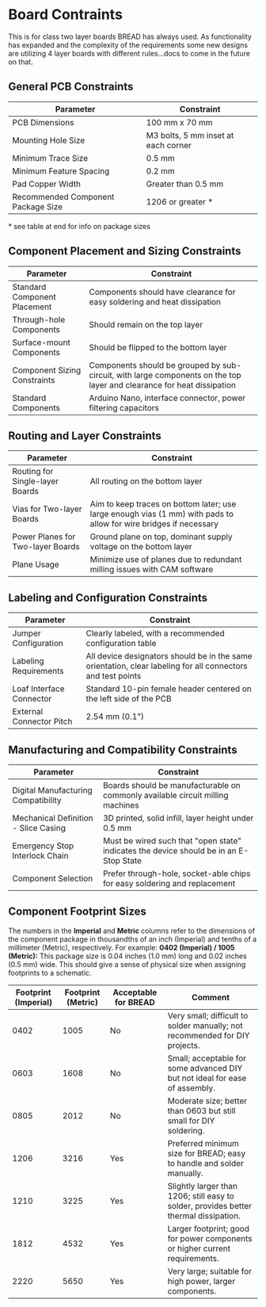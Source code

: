 # Board Contraints

This is for class two layer boards BREAD has always used. As functionality has expanded and the complexity of the requirements some new designs are utilizing 4 layer boards with different rules...docs to come in the future on that.

## General PCB Constraints

| **Parameter**                      | **Constraint**                      |
| ---------------------------------- | ----------------------------------- |
| PCB Dimensions                     | 100 mm x 70 mm                      |
| Mounting Hole Size                 | M3 bolts, 5 mm inset at each corner |
| Minimum Trace Size                 | 0.5 mm                              |
| Minimum Feature Spacing            | 0.2 mm                              |
| Pad Copper Width                   | Greater than 0.5 mm                 |
| Recommended Component Package Size | 1206 or greater \*                  |

\* see table at end for info on package sizes

## Component Placement and Sizing Constraints

| **Parameter**                | **Constraint**                                                                                                         |
| ---------------------------- | ---------------------------------------------------------------------------------------------------------------------- |
| Standard Component Placement | Components should have clearance for easy soldering and heat dissipation                                               |
| Through-hole Components      | Should remain on the top layer                                                                                         |
| Surface-mount Components     | Should be flipped to the bottom layer                                                                                  |
| Component Sizing Constraints | Components should be grouped by sub-circuit, with large components on the top layer and clearance for heat dissipation |
| Standard Components          | Arduino Nano, interface connector, power filtering capacitors                                                          |

## Routing and Layer Constraints

| **Parameter**                     | **Constraint**                                                                                                    |
| --------------------------------- | ----------------------------------------------------------------------------------------------------------------- |
| Routing for Single-layer Boards   | All routing on the bottom layer                                                                                   |
| Vias for Two-layer Boards         | Aim to keep traces on bottom later; use large enough vias (1 mm) with pads to allow for wire bridges if necessary |
| Power Planes for Two-layer Boards | Ground plane on top, dominant supply voltage on the bottom layer                                                  |
| Plane Usage                       | Minimize use of planes due to redundant milling issues with CAM software                                          |

## Labeling and Configuration Constraints

| **Parameter**            | **Constraint**                                                                                              |
| ------------------------ | ----------------------------------------------------------------------------------------------------------- |
| Jumper Configuration     | Clearly labeled, with a recommended configuration table                                                     |
| Labeling Requirements    | All device designators should be in the same orientation, clear labeling for all connectors and test points |
| Loaf Interface Connector | Standard 10-pin female header centered on the left side of the PCB                                          |
| External Connector Pitch | 2.54 mm (0.1")                                                                                              |

## Manufacturing and Compatibility Constraints

| **Parameter**                        | **Constraint**                                                                         |
| ------------------------------------ | -------------------------------------------------------------------------------------- |
| Digital Manufacturing Compatibility  | Boards should be manufacturable on commonly available circuit milling machines         |
| Mechanical Definition - Slice Casing | 3D printed, solid infill, layer height under 0.5 mm                                    |
| Emergency Stop Interlock Chain       | Must be wired such that "open state" indicates the device should be in an E-Stop State |
| Component Selection                  | Prefer through-hole, socket-able chips for easy soldering and replacement              |

## Component Footprint Sizes

The numbers in the **Imperial** and **Metric** columns refer to the dimensions of the component package in thousandths of an inch (Imperial) and tenths of a millimeter (Metric), respectively. For example: **0402 (Imperial) / 1005 (Metric):** This package size is 0.04 inches (1.0 mm) long and 0.02 inches (0.5 mm) wide. This should give a sense of physical size when assigning footprints to a schematic.

| **Footprint (Imperial)** | **Footprint (Metric)** | **Acceptable for BREAD** | **Comment**                                                                           |
| ------------------------ | ---------------------- | ------------------------ | ------------------------------------------------------------------------------------- |
| 0402                     | 1005                   | No                       | Very small; difficult to solder manually; not recommended for DIY projects.           |
| 0603                     | 1608                   | No                       | Small; acceptable for some advanced DIY but not ideal for ease of assembly.           |
| 0805                     | 2012                   | No                       | Moderate size; better than 0603 but still small for DIY soldering.                    |
| 1206                     | 3216                   | Yes                      | Preferred minimum size for BREAD; easy to handle and solder manually.                 |
| 1210                     | 3225                   | Yes                      | Slightly larger than 1206; still easy to solder, provides better thermal dissipation. |
| 1812                     | 4532                   | Yes                      | Larger footprint; good for power components or higher current requirements.           |
| 2220                     | 5650                   | Yes                      | Very large; suitable for high power, larger components.                               |

